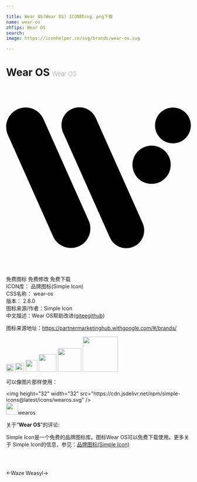 ```yaml
---

title: Wear OS(Wear OS) ICON转svg、png下载
name: wear-os
zhTips: Wear OS
search: 
image: https://iconhelper.cn/svg/brands/wear-os.svg

---
```


# Wear OS  <small style="font-size: 60%;font-weight: 100">Wear OS</small>

<div id="svg" class="svg-wrap">
<svg role="img" xmlns="http://www.w3.org/2000/svg" viewBox="0 0 24 24"><title>Wear OS icon</title><path d="M8.416 21.1346c-.9687 0-1.8938-.56-2.3135-1.5015L.2193 6.4198C-.3488 5.1432.2248 3.6472 1.5014 3.079c1.2767-.5681 2.7727.0055 3.3408 1.2821l5.8832 13.2133c.5681 1.2767-.0055 2.7727-1.2821 3.3408a2.5254 2.5254 0 01-1.0273.2194zm7.1952.0368c-.891 0-1.7412-.515-2.1268-1.3816L7.39 6.1024C6.867 4.9279 7.3955 3.5532 8.5686 3.03c1.173-.5218 2.5492.0054 3.0724 1.1785l6.0943 13.6888c.5232 1.1745-.0054 2.5492-1.1785 3.0724a2.3111 2.3111 0 01-.9456.2017zM24 5.195a2.3271 2.3271 0 01-2.3271 2.327 2.3271 2.3271 0 01-2.3271-2.327 2.3271 2.3271 0 012.327-2.3271A2.3271 2.3271 0 0124 5.1949zm-2.6119 5.116a2.4892 2.4892 0 01-2.4892 2.4893 2.4892 2.4892 0 01-2.4893-2.4892 2.4892 2.4892 0 012.4893-2.4893 2.4892 2.4892 0 012.4892 2.4893Z"/></svg>
</div>
<detail full-name='wear-os'></detail>

<div class="detail-page">
<p>
<span><span class="badge-success badge">免费图标</span> <span class="badge-success badge">免费修改</span>  <span class="badge-success badge">免费下载</span> </span>
<br/>
<span>
ICON库：
<span class="badge-secondary badge">品牌图标(Simple Icon)</span> 
</span>
<br/>
<span>
CSS名称：
<span class="badge-secondary badge">wear-os</span> 
</span>

<br/>
<span>
版本：
<span class="badge-secondary badge">2.8.0</span> 
</span>
<br/>
<span>图标来源/作者：<span class="badge-light badge">Simple Icon</span></span> 
<br/>
<span class="zh-detail">中文描述：<span class="badge-primary badge">Wear OS</span><span class="help-link"><span>帮助改进</span>(<a href="https://gitee.com/liuwave/icon-helper/edit/master/json/brands/wear-os.json" target="_blank" rel="noopener noreferrer">gitee</a><a href="https://github.com/liuwave/icon-helper/edit/master/json/brands/wear-os.json" target="_blank" rel="noopener noreferrer">github</a></span>)</span><br/>
</p>
</div><div class="description description alert alert-light"><p>图标来源地址：<a href="https://partnermarketinghub.withgoogle.com/#/brands/" target="_blank" rel="noopener noreferrer">https://partnermarketinghub.withgoogle.com/#/brands/</a></p></div>
<div class="alert alert-dark">
<img height="21" width="21" src="https://cdn.jsdelivr.net/npm/simple-icons@latest/icons/wearos.svg" />
<img height="24" width="24" src="https://cdn.jsdelivr.net/npm/simple-icons@latest/icons/wearos.svg" />
<img height="32" width="32" src="https://cdn.jsdelivr.net/npm/simple-icons@latest/icons/wearos.svg" />
<img height="48" width="48" src="https://cdn.jsdelivr.net/npm/simple-icons@latest/icons/wearos.svg" />
<img height="64" width="64" src="https://cdn.jsdelivr.net/npm/simple-icons@latest/icons/wearos.svg" />
<img height="96" width="96" src="https://cdn.jsdelivr.net/npm/simple-icons@latest/icons/wearos.svg" />

</div>
<div>
  <p>可以像图片那样使用：    
  </p>
  <div class="alert alert-primary" style="font-size: 14px">
    &lt;img height="32" width="32" src="https://cdn.jsdelivr.net/npm/simple-icons@latest/icons/wearos.svg" /&gt;
    <copy-btn content='<img height="32" width="32" src="https://cdn.jsdelivr.net/npm/simple-icons@latest/icons/wearos.svg" />'></copy-btn>
  </div>
  <div class="alert alert-secondary">
    <img height="32" width="32" src="https://cdn.jsdelivr.net/npm/simple-icons@latest/icons/wearos.svg" />wearos
    <copy-btn content="wearos" btn-title="复制图标名称"></copy-btn>
  </div>
</div>
<div class="icon-detail__container">
<p>关于“<b>Wear OS</b>”的评论:</p>
</div>
<Vssue title="关于“Wear OS”的评论" />
<div><p>Simple Icon是一个免费的品牌图标库。图标Wear OS可以免费下载使用。更多关于  Simple Icon的信息，参见：<a target="_blank" href="https://iconhelper.cn/brands.html">品牌图标(Simple Icon)</a>
</p></div>


<div style="padding:2rem 0 " class="page-nav"><p class="inner"><span class="prev">←<router-link to="/icon/waze.html">Waze</router-link></span> <span class="next"><router-link to="/icon/weasyl.html">Weasyl</router-link>→</span></p></div>
